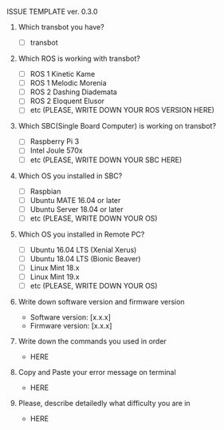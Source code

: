 ISSUE TEMPLATE ver. 0.3.0

1. Which transbot you have?

    - [ ] transbot

2. Which ROS is working with transbot?

    - [ ] ROS 1 Kinetic Kame
    - [ ] ROS 1 Melodic Morenia
    - [ ] ROS 2 Dashing Diademata
    - [ ] ROS 2 Eloquent Elusor
    - [ ] etc (PLEASE, WRITE DOWN YOUR ROS VERSION HERE)

3. Which SBC(Single Board Computer) is working on transbot?

    - [ ] Raspberry Pi 3
    - [ ] Intel Joule 570x
    - [ ] etc (PLEASE, WRITE DOWN YOUR SBC HERE)

4. Which OS you installed in SBC?

    - [ ] Raspbian
    - [ ] Ubuntu MATE 16.04 or later
    - [ ] Ubuntu Server 18.04 or later
    - [ ] etc (PLEASE, WRITE DOWN YOUR OS)

5. Which OS you installed in Remote PC?

    - [ ] Ubuntu 16.04 LTS (Xenial Xerus)
    - [ ] Ubuntu 18.04 LTS (Bionic Beaver)
    - [ ] Linux Mint 18.x
    - [ ] Linux Mint 19.x
    - [ ] etc (PLEASE, WRITE DOWN YOUR OS)

6. Write down software version and firmware version

    - Software version: [x.x.x]
    - Firmware version: [x.x.x]

7. Write down the commands you used in order

    - HERE

8. Copy and Paste your error message on terminal

    - HERE

9. Please, describe detailedly what difficulty you are in

    - HERE
